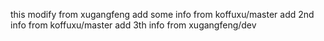 this modify from xugangfeng
add some info from koffuxu/master
add 2nd info from koffuxu/master 
add 3th info from xugangfeng/dev
